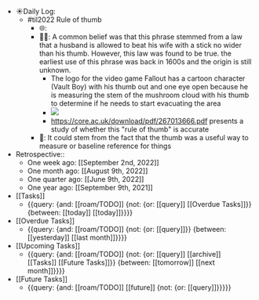 - ☀️Daily Log:
    - #til2022 Rule of thumb
        - 🌐: 
        - 💁‍♂️: A common belief was that this phrase stemmed from a law that a husband is allowed to beat his wife with a stick no wider than his thumb. However, this law was found to be true. the earliest use of this phrase was back in 1600s and the origin is still unknown. 
            - The logo for the video game Fallout has a cartoon character (Vault Boy) with his thumb out and one eye open because he is measuring the stem of the mushroom cloud with his thumb to determine if he needs to start evacuating the area
            - ![](https://firebasestorage.googleapis.com/v0/b/firescript-577a2.appspot.com/o/imgs%2Fapp%2Fforever-learning%2FepnOcXBhyd.png?alt=media&token=e0aeb2db-e1c5-4f4f-b401-635967c0924e)
            - https://core.ac.uk/download/pdf/267013666.pdf presents a study of whether this "rule of thumb" is accurate
        - 🤔: It could stem from the fact that the thumb was a useful way to measure or baseline reference for things
- Retrospective::
    - One week ago: [[September 2nd, 2022]]
    - One month ago: [[August 9th, 2022]]
    - One quarter ago: [[June 9th, 2022]]
    - One year ago: [[September 9th, 2021]]
- [[Tasks]]
    - {{query: {and: [[roam/TODO]] {not: {or: [[query]] [[Overdue Tasks]]}} {between: [[today]] [[today]]}}}}
- [[Overdue Tasks]]
    - {{query: {and: [[roam/TODO]] {not: {or: [[query]]}} {between: [[yesterday]] [[last month]]}}}}
- [[Upcoming Tasks]]
    - {{query: {and: [[roam/TODO]] {not: {or: [[query]] [[archive]] [[Tasks]] [[Future Tasks]]}} {between: [[tomorrow]] [[next month]]}}}}
- [[Future Tasks]]
    - {{query: {and: [[roam/TODO]] [[future]] {not: {or: [[query]]}}}}}
